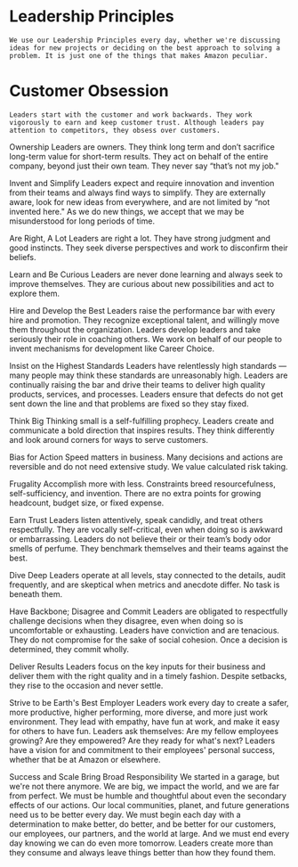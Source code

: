 # Leadership Principles
    We use our Leadership Principles every day, whether we're discussing ideas for new projects or deciding on the best approach to solving a problem. It is just one of the things that makes Amazon peculiar.

# Customer Obsession
    Leaders start with the customer and work backwards. They work vigorously to earn and keep customer trust. Although leaders pay attention to competitors, they obsess over customers.

Ownership
Leaders are owners. They think long term and don’t sacrifice long-term value for short-term results. They act on behalf of the entire company, beyond just their own team. They never say “that’s not my job."

Invent and Simplify
Leaders expect and require innovation and invention from their teams and always find ways to simplify. They are externally aware, look for new ideas from everywhere, and are not limited by “not invented here." As we do new things, we accept that we may be misunderstood for long periods of time.

Are Right, A Lot
Leaders are right a lot. They have strong judgment and good instincts. They seek diverse perspectives and work to disconfirm their beliefs.

Learn and Be Curious
Leaders are never done learning and always seek to improve themselves. They are curious about new possibilities and act to explore them.

Hire and Develop the Best
Leaders raise the performance bar with every hire and promotion. They recognize exceptional talent, and willingly move them throughout the organization. Leaders develop leaders and take seriously their role in coaching others. We work on behalf of our people to invent mechanisms for development like Career Choice.

Insist on the Highest Standards
Leaders have relentlessly high standards — many people may think these standards are unreasonably high. Leaders are continually raising the bar and drive their teams to deliver high quality products, services, and processes. Leaders ensure that defects do not get sent down the line and that problems are fixed so they stay fixed.

Think Big
Thinking small is a self-fulfilling prophecy. Leaders create and communicate a bold direction that inspires results. They think differently and look around corners for ways to serve customers.

Bias for Action
Speed matters in business. Many decisions and actions are reversible and do not need extensive study. We value calculated risk taking. 

Frugality
Accomplish more with less. Constraints breed resourcefulness, self-sufficiency, and invention. There are no extra points for growing headcount, budget size, or fixed expense.

Earn Trust
Leaders listen attentively, speak candidly, and treat others respectfully. They are vocally self-critical, even when doing so is awkward or embarrassing. Leaders do not believe their or their team’s body odor smells of perfume. They benchmark themselves and their teams against the best.

Dive Deep
Leaders operate at all levels, stay connected to the details, audit frequently, and are skeptical when metrics and anecdote differ. No task is beneath them.

Have Backbone; Disagree and Commit
Leaders are obligated to respectfully challenge decisions when they disagree, even when doing so is uncomfortable or exhausting. Leaders have conviction and are tenacious. They do not compromise for the sake of social cohesion. Once a decision is determined, they commit wholly.

Deliver Results
Leaders focus on the key inputs for their business and deliver them with the right quality and in a timely fashion. Despite setbacks, they rise to the occasion and never settle.

Strive to be Earth's Best Employer
Leaders work every day to create a safer, more productive, higher performing, more diverse, and more just work environment. They lead with empathy, have fun at work, and make it easy for others to have fun. Leaders ask themselves: Are my fellow employees growing? Are they empowered? Are they ready for what's next? Leaders have a vision for and commitment to their employees' personal success, whether that be at Amazon or elsewhere.

Success and Scale Bring Broad Responsibility
We started in a garage, but we're not there anymore. We are big, we impact the world, and we are far from perfect. We must be humble and thoughtful about even the secondary effects of our actions. Our local communities, planet, and future generations need us to be better every day. We must begin each day with a determination to make better, do better, and be better for our customers, our employees, our partners, and the world at large. And we must end every day knowing we can do even more tomorrow. Leaders create more than they consume and always leave things better than how they found them.